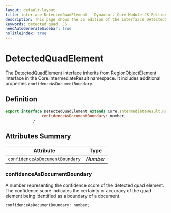 ```yaml
---
layout: default-layout
title: interface DetectedQuadElement - Dynamsoft Core Module JS Edition API Reference
description: This page shows the JS edition of the interfaace DetectedQuadElement in Dynamsoft Core Module.
keywords: detected quad, JS
needAutoGenerateSidebar: true
noTitleIndex: true
---
```


# DetectedQuadElement

The DetectedQuadElement interface inherits from RegionObjectElement interface in the Core.IntermediateResult namespace. It includes additional properties `confidenceAsDocumentBoundary`.

## Definition

```js
export interface DetectedQuadElement extends Core.IntermediateResult.RegionObjectElement {
                confidenceAsDocumentBoundary: number;
            }
```

## Attributes Summary

| Attribute               | Type |
|----------------------|-------------|
| [`confidenceAsDocumentBoundary`](#confidenceasdocumentboundary) | *Number* |

### confidenceAsDocumentBoundary

A number representing the confidence score of the detected quad element. The confidence score indicates the certainty or accuracy of the quad element being identified as a boundary of a document.

```js
confidenceAsDocumentBoundary: number;
```
